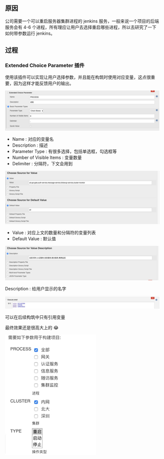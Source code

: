 ## 原因

公司需要一个可以重启服务器集群进程的 jenkins 服务，一般来说一个项目的后端服务会有 4-6 个进程，所有理应让用户去选择重启哪些进程，所以去研究了一下如何带参数运行 jenkins。


## 过程

### Extended Choice Parameter 插件

使用该插件可以实现让用户选择参数，并且能在构筑时使用对应变量，这点很重要，因为这样才能反馈用户的输出。

![avator](https://raw.githubusercontent.com/1oser5/CS-Notes/master/pic/Extended-Choice-Param.jpg)

+ Name : 对应的变量名
+ Description : 描述
+ Parameter Type : 有很多选择，包括单选框，勾选框等
+ Number of Visible Items : 变量数量
+ Delimiter : 分隔符，下文会用到


![avator](https://raw.githubusercontent.com/1oser5/CS-Notes/master/pic/extended-choose-value.jpg)

+ Value : 对应上文的数量和分隔符的变量列表
+ Default Value : 默认值

![avator](https://raw.githubusercontent.com/1oser5/CS-Notes/master/pic/extended-des.jpg)

Description : 给用户显示的名字

![avator](https://raw.githubusercontent.com/1oser5/CS-Notes/master/pic/jenkins-excute-shell.jpg)

可以在后续构筑中只有引用变量

最终效果还是很高大上的 😂

![avator](https://raw.githubusercontent.com/1oser5/CS-Notes/master/pic/jenkins-param-show.jpg)
